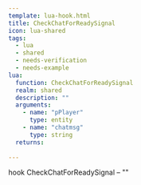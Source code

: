 ```yaml
---
template: lua-hook.html
title: CheckChatForReadySignal
icon: lua-shared
tags:
  - lua
  - shared
  - needs-verification
  - needs-example
lua:
  function: CheckChatForReadySignal
  realm: shared
  description: ""
  arguments:
    - name: "pPlayer"
      type: entity
    - name: "chatmsg"
      type: string
  returns:
    
---
```


<div class="lua__search__keywords">
hook CheckChatForReadySignal &#x2013; ""
</div>
